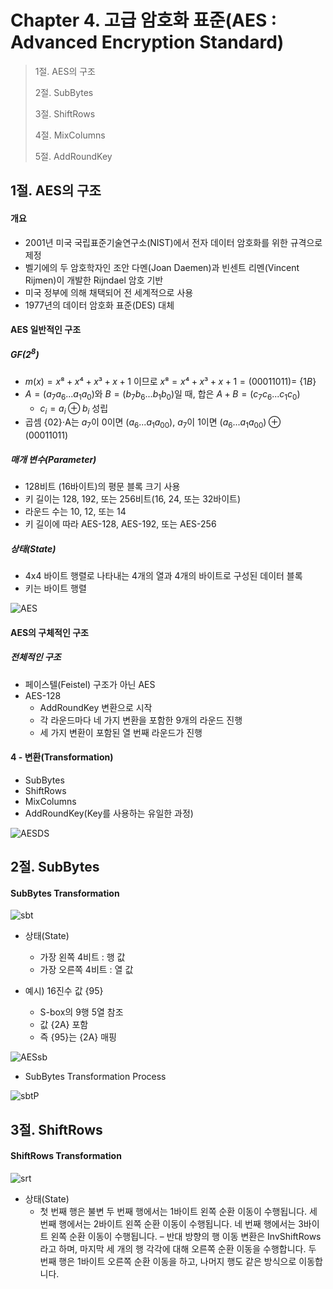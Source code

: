 # Chapter 4. 고급 암호화 표준(AES : Advanced Encryption Standard)

> 1절. AES의 구조
>
> 2절. SubBytes
>
> 3절. ShiftRows
>
> 4절. MixColumns
>
> 5절. AddRoundKey

## 1절. AES의 구조

#### 개요

- 2001년 미국 국립표준기술연구소(NIST)에서 전자 데이터 암호화를 위한 규격으로 제정
- 벨기에의 두 암호학자인 조안 다멘(Joan Daemen)과 빈센트 리멘(Vincent Rijmen)이 개발한 Rijndael 암호 기반
- 미국 정부에 의해 채택되어 전 세계적으로 사용
- 1977년의 데이터 암호화 표준(DES) 대체

#### AES 일반적인 구조

##### $GF(2^8)$

- $m(x) = x⁸ + x⁴ + x³ + x + 1$ 이므로 $x⁸ = x⁴ + x³ + x + 1 = (00011011) =$ $\{1B\}$
- $A = (a_7a_6...a_1a_0)$와 $B = (b_7b_6...b_1b_0)$일 때, 합은 $A + B = (c_7c_6...c_1c_0)$
  - $c_i = a_i ⊕ b_i$ 성립
- 곱셈 $\{02\}$⋅A는 $a_7$이 $0$이면 $(a_6...a_1a_00)$, $a_7$이 $1$이면 $(a_6...a_1a_00)⊕(00011011)$

##### 매개 변수(Parameter)

- 128비트 (16바이트)의 평문 블록 크기 사용
- 키 길이는 128, 192, 또는 256비트(16, 24, 또는 32바이트)
- 라운드 수는 10, 12, 또는 14
- 키 길이에 따라 AES-128, AES-192, 또는 AES-256

##### 상태(State)

- 4x4 바이트 행렬로 나타내는 4개의 열과 4개의 바이트로 구성된 데이터 블록
- 키는 바이트 행렬

![AES](https://github.com/BangYunseo/TIL/blob/main/Security/InformationSecurity/Image/ch04/AES.PNG)

#### AES의 구체적인 구조

##### 전체적인 구조

- 페이스텔(Feistel) 구조가 아닌 AES
- AES-128
  - AddRoundKey 변환으로 시작
  - 각 라운드마다 네 가지 변환을 포함한 9개의 라운드 진행
  - 세 가지 변환이 포함된 열 번째 라운드가 진행

#### 4 - 변환(Transformation)

- SubBytes
- ShiftRows
- MixColumns
- AddRoundKey(Key를 사용하는 유일한 과정)

![AESDS](https://github.com/BangYunseo/TIL/blob/main/Security/InformationSecurity/Image/ch04/AESDS.PNG)

## 2절. SubBytes

#### SubBytes Transformation

![sbt](https://github.com/BangYunseo/TIL/blob/main/Security/InformationSecurity/Image/ch04/sbt.PNG)

- 상태(State)

  - 가장 왼쪽 4비트 : 행 값
  - 가장 오른쪽 4비트 : 열 값

- 예시) 16진수 값 {95}
  - S-box의 9행 5열 참조
  - 값 {2A} 포함
  - 즉 {95}는 {2A} 매핑

![AESsb](https://github.com/BangYunseo/TIL/blob/main/Security/InformationSecurity/Image/ch04/AESsb.PNG)

- SubBytes Transformation Process

![sbtP](https://github.com/BangYunseo/TIL/blob/main/Security/InformationSecurity/Image/ch04/sbtP.PNG)

## 3절. ShiftRows

#### ShiftRows Transformation

![srt](https://github.com/BangYunseo/TIL/blob/main/Security/InformationSecurity/Image/ch04/srt.PNG)

- 상태(State)
  - 첫 번째 행은 불변
    두 번째 행에서는 1바이트 왼쪽 순환 이동이 수행됩니다.
    세 번째 행에서는 2바이트 왼쪽 순환 이동이 수행됩니다.
    네 번째 행에서는 3바이트 왼쪽 순환 이동이 수행됩니다.
    – 반대 방향의 행 이동 변환은 InvShiftRows라고 하며, 마지막 세 개의 행 각각에 대해 오른쪽 순환 이동을 수행합니다. 두 번째 행은 1바이트 오른쪽 순환 이동을 하고, 나머지 행도 같은 방식으로 이동합니다.
